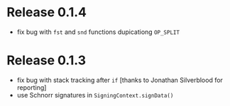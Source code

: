 # Release 0.1.4

* fix bug with `fst` and `snd` functions dupicationg `OP_SPLIT`

# Release 0.1.3

* fix bug with stack tracking after `if` [thanks to Jonathan Silverblood for reporting]
* use Schnorr signatures in `SigningContext.signData()`
